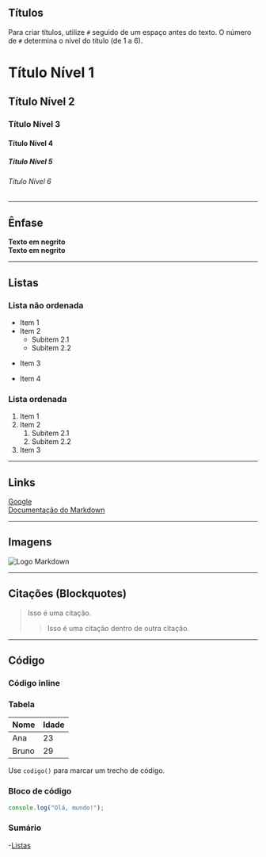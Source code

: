 ## Títulos

Para criar títulos, utilize `#` seguido de um espaço antes do texto. O número de `#` determina o nível do título (de 1 a 6).

# Título Nível 1  
## Título Nível 2  
### Título Nível 3  
#### Título Nível 4  
##### Título Nível 5  
###### Título Nível 6

---

## Ênfase

**Texto em negrito**  
__Texto em negrito__  

---

## Listas

### Lista não ordenada

- Item 1  
- Item 2  
  - Subitem 2.1  
  - Subitem 2.2  
* Item 3  
+ Item 4  

### Lista ordenada

1. Item 1  
2. Item 2  
   1. Subitem 2.1  
   2. Subitem 2.2  
3. Item 3  

---

## Links

[Google](https://www.google.com)  
[Documentação do Markdown](https://www.markdownguide.org)

---

## Imagens

![Logo Markdown](https://markdown-here.com/img/icon256.png)

---

## Citações (Blockquotes)

> Isso é uma citação.  
>> Isso é uma citação dentro de outra citação.  

---

## Código

### Código inline

### Tabela
|Nome|Idade|
|----|----|
|Ana|23|
|Bruno|29|

Use `codigo()` para marcar um trecho de código.

### Bloco de código

```javascript
console.log("Olá, mundo!");

````

### Sumário

-[Listas](listas)
